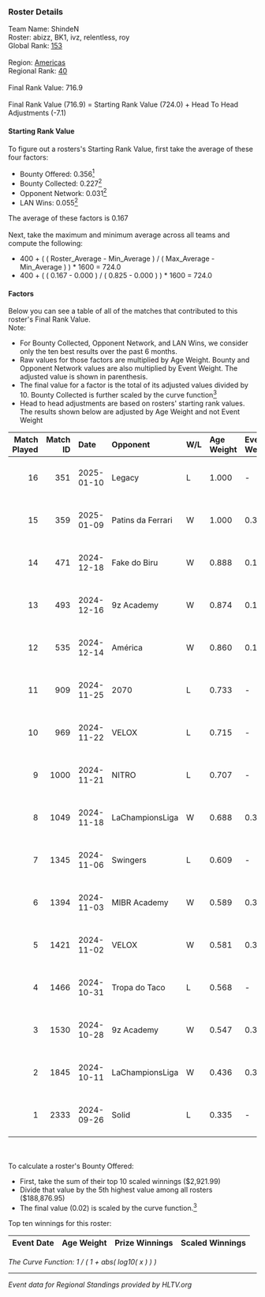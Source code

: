 ### Roster Details<br />
Team Name: ShindeN<br />
Roster: abizz, BK1, ivz, relentless, roy<br />
Global Rank: [153](../../standings_global_2025_02_03.md)<br />
<br />
Region: [Americas]( ../../standings_americas_2025_02_03.md)<br />
Regional Rank: [40]( ../../standings_americas_2025_02_03.md)<br />
<br />
Final Rank Value:  716.9<br />
<br />
Final Rank Value (716.9) = Starting Rank Value (724.0) + Head To Head Adjustments (-7.1)<br />

#### Starting Rank Value<br />
To figure out a rosters's Starting Rank Value, first take the average of these four factors:<br />
- Bounty Offered: 0.356[<sup>1</sup>](#table2)
- Bounty Collected: 0.227[<sup>2</sup>](#table1)
- Opponent Network: 0.031[<sup>2</sup>](#table1)
- LAN Wins: 0.055[<sup>2</sup>](#table1)

The average of these factors is 0.167<br />
<br />
Next, take the maximum and minimum average across all teams and compute the following:<br />
- 400 + ( ( Roster_Average - Min_Average ) / ( Max_Average - Min_Average ) ) * 1600 = 724.0
- 400 + ( ( 0.167 - 0.000 ) / ( 0.825 - 0.000 ) ) * 1600 = 724.0


#### Factors<br />
Below you can see a table of all of the matches that contributed to this roster's Final Rank Value.<br />
Note:<br />

- For Bounty Collected, Opponent Network, and LAN Wins, we consider only the ten best results over the past 6 months.
- Raw values for those factors are multiplied by Age Weight. Bounty and Opponent Network values are also multiplied by Event Weight. The adjusted value is shown in parenthesis.
- The final value for a factor is the total of its adjusted values divided by 10. Bounty Collected is further scaled by the curve function[<sup>3</sup>](#curveFunction)
- Head to head adjustments are based on rosters' starting rank values. The results shown below are adjusted by Age Weight and not Event Weight
<span id="table1"></span><br />


| Match Played | Match ID | Date       | Opponent          | W/L | Age Weight | Event Weight | Bounty Collected | Opponent Network | LAN Wins  | H2H Adj. | Roster                           |
| -: | -: | :- | :- | :- | :- | :- | :- | :- | :- | -: | :- |
|           16 |      351 | 2025-01-10 | Legacy            | L   | 1.000      | -            | -                | -                | -         |    -4.76 | abizz, BK1, ivz, relentless, roy |
|           15 |      359 | 2025-01-09 | Patins da Ferrari | W   | 1.000      | 0.384        | 0.000 (0.000)    | 0.161 (0.062)    | 0 (0.000) |     8.77 | abizz, BK1, ivz, relentless, roy |
|           14 |      471 | 2024-12-18 | Fake do Biru      | W   | 0.888      | 0.143        | 0.000 (0.000)    | 0.166 (0.021)    | 0 (0.000) |     9.00 | abizz, BK1, ivz, relentless, roy |
|           13 |      493 | 2024-12-16 | 9z Academy        | W   | 0.874      | 0.143        | 0.000 (0.000)    | 0.277 (0.035)    | 0 (0.000) |     7.34 | abizz, BK1, ivz, relentless, roy |
|           12 |      535 | 2024-12-14 | América           | W   | 0.860      | 0.143        | 0.000 (0.000)    | 0.000 (0.000)    | 0 (0.000) |     4.34 | abizz, BK1, ivz, relentless, roy |
|           11 |      909 | 2024-11-25 | 2070              | L   | 0.733      | -            | -                | -                | -         |   -13.68 | abizz, BK1, ivz, relentless, roy |
|           10 |      969 | 2024-11-22 | VELOX             | L   | 0.715      | -            | -                | -                | -         |   -16.50 | abizz, BK1, ivz, relentless, roy |
|            9 |     1000 | 2024-11-21 | NITRO             | L   | 0.707      | -            | -                | -                | -         |   -12.92 | abizz, BK1, ivz, relentless, roy |
|            8 |     1049 | 2024-11-18 | LaChampionsLiga   | W   | 0.688      | 0.371        | 0.008 (0.002)    | 0.131 (0.033)    | 0 (0.000) |     7.45 | abizz, BK1, ivz, relentless, roy |
|            7 |     1345 | 2024-11-06 | Swingers          | L   | 0.609      | -            | -                | -                | -         |    -7.37 | abizz, BK1, ivz, relentless, roy |
|            6 |     1394 | 2024-11-03 | MIBR Academy      | W   | 0.589      | 0.371        | 0.003 (0.001)    | 0.203 (0.044)    | 0 (0.000) |     7.34 | abizz, BK1, ivz, relentless, roy |
|            5 |     1421 | 2024-11-02 | VELOX             | W   | 0.581      | 0.371        | 0.000 (0.000)    | 0.165 (0.035)    | 0 (0.000) |     4.65 | abizz, BK1, ivz, relentless, roy |
|            4 |     1466 | 2024-10-31 | Tropa do Taco     | L   | 0.568      | -            | -                | -                | -         |    -7.55 | abizz, BK1, ivz, relentless, roy |
|            3 |     1530 | 2024-10-28 | 9z Academy        | W   | 0.547      | 0.371        | 0.000 (0.000)    | 0.277 (0.056)    | 0 (0.000) |     4.05 | abizz, BK1, ivz, relentless, roy |
|            2 |     1845 | 2024-10-11 | LaChampionsLiga   | W   | 0.436      | 0.335        | 0.008 (0.001)    | 0.131 (0.019)    | 1 (0.436) |     5.45 | abizz, BK1, ivz, relentless, roy |
|            1 |     2333 | 2024-09-26 | Solid             | L   | 0.335      | -            | -                | -                | -         |    -2.67 | abizz, BK1, ivz, relentless, roy |

<br />
<span id="table2"></span><br />
To calculate a roster's Bounty Offered:<br />

- First, take the sum of their top 10 scaled winnings ($2,921.99)
- Divide that value by the 5th highest value among all rosters ($188,876.95)
- The final value (0.02) is scaled by the curve function.[<sup>3</sup>](#curveFunction)

Top ten winnings for this roster:<br />

| Event Date | Age Weight | Prize Winnings | Scaled Winnings |
| :- | -: | :- | :- |


<span id="curveFunction"></span>_The Curve Function: 1 / ( 1 + abs( log10( x ) ) )_<br />

---
_Event data for Regional Standings provided by HLTV.org_<br />
